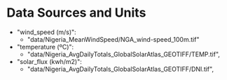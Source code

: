 # Data Sources and Units 
- "wind_speed (m/s)": 
  - "data/Nigeria_MeanWindSpeed/NGA_wind-speed_100m.tif"  
- "temperature (ºC)": 
  - "data/Nigeria_AvgDailyTotals_GlobalSolarAtlas_GEOTIFF/TEMP.tif", 
- "solar_flux (kwh/m2)": 
  - "data/Nigeria_AvgDailyTotals_GlobalSolarAtlas_GEOTIFF/DNI.tif", 

